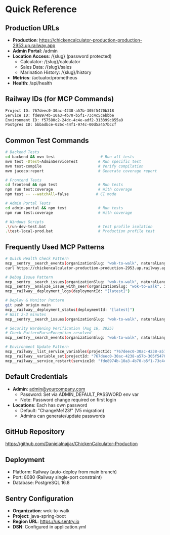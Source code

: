 # Quick Reference

## Production URLs
- **Production**: https://chickencalculator-production-production-2953.up.railway.app
- **Admin Portal**: /admin
- **Location Access**: /{slug} (password protected)
  - Calculator: /{slug}/calculator
  - Sales Data: /{slug}/sales
  - Marination History: /{slug}/history
- **Metrics**: /actuator/prometheus
- **Health**: /api/health

## Railway IDs (for MCP Commands)
```bash
Project ID: 767deec0-30ac-4238-a57b-305f5470b318
Service ID: fde8974b-10a3-4b70-b5f1-73c4c5cebbbe
Environment ID: f57580c2-24dc-4c4e-adf2-313399c855a9
Postgres ID: bbbadbce-026c-44f1-974c-00d5a457bccf
```

## Common Test Commands
```bash
# Backend Tests
cd backend && mvn test                    # Run all tests
mvn test -Dtest=AdminServiceTest         # Run specific test
mvn test-compile                         # Verify compilation
mvn jacoco:report                        # Generate coverage report

# Frontend Tests
cd frontend && npm test                  # Run tests
npm run test:coverage                    # With coverage
npm test -- --watchAll=false            # CI mode

# Admin Portal Tests
cd admin-portal && npm test              # Run tests
npm run test:coverage                    # With coverage

# Windows Scripts
.\run-dev-test.bat                       # Test profile isolation
.\test-local-prod.bat                    # Production profile test
```

## Frequently Used MCP Patterns
```bash
# Quick Health Check Pattern
mcp__sentry__search_events(organizationSlug: "wok-to-walk", naturalLanguageQuery: "error count last 15 minutes")
curl https://chickencalculator-production-production-2953.up.railway.app/api/health

# Debug Issue Pattern
mcp__sentry__search_issues(organizationSlug: "wok-to-walk", naturalLanguageQuery: "recent errors")
mcp__sentry__analyze_issue_with_seer(organizationSlug: "wok-to-walk", issueId: "[ID]")
mcp__railway__deployment_logs(deploymentId: "[latest]")

# Deploy & Monitor Pattern
git push origin main
mcp__railway__deployment_status(deploymentId: "[latest]")
# Wait 2-3 minutes
mcp__sentry__search_issues(organizationSlug: "wok-to-walk", naturalLanguageQuery: "new errors last 5 minutes")

# Security Hardening Verification (Aug 16, 2025)
# Check PatternParseException resolved
mcp__sentry__search_events(organizationSlug: "wok-to-walk", naturalLanguageQuery: "PatternParseException last 2 hours")

# Environment Update Pattern
mcp__railway__list_service_variables(projectId: "767deec0-30ac-4238-a57b-305f5470b318", environmentId: "f57580c2-24dc-4c4e-adf2-313399c855a9")
mcp__railway__variable_set(projectId: "767deec0-30ac-4238-a57b-305f5470b318", environmentId: "f57580c2-24dc-4c4e-adf2-313399c855a9", name: "VAR", value: "value")
mcp__railway__service_restart(serviceId: "fde8974b-10a3-4b70-b5f1-73c4c5cebbbe", environmentId: "f57580c2-24dc-4c4e-adf2-313399c855a9")
```

## Default Credentials
- **Admin**: admin@yourcompany.com
  - Password: Set via ADMIN_DEFAULT_PASSWORD env var
  - Note: Password change required on first login
- **Locations**: Each has own password
  - Default: "ChangeMe123!" (V5 migration)
  - Admins can generate/update passwords

## GitHub Repository
https://github.com/Danielalnajjar/ChickenCalculator-Production

## Deployment
- Platform: Railway (auto-deploy from main branch)
- Port: 8080 (Railway single-port constraint)
- Database: PostgreSQL 16.8

## Sentry Configuration
- **Organization**: wok-to-walk
- **Project**: java-spring-boot
- **Region URL**: https://us.sentry.io
- **DSN**: Configured in application.yml